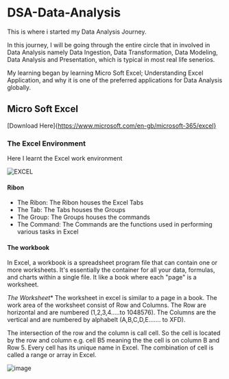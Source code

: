 # DSA-Data-Analysis
This is where i started my Data Analysis Journey.

In this journey, I will be going through the entire circle that in involved in Data Analysis namely Data Ingestion, Data Transformation, Data Modeling, Data Analysis and Presentation, which is typical in most real life senerios.

My learning began by learning Micro Soft Excel; Understanding Excel Application, and why it is one of the preferred applications for Data Analysis globally.  

## Micro Soft Excel
[Download Here]{https://www.microsoft.com/en-gb/microsoft-365/excel}

### The Excel Environment
Here I learnt the Excel work environment

![EXCEL](https://github.com/user-attachments/assets/9e449321-4cef-46fa-a54c-2bc971664d51)

#### Ribon
- The Ribon:  The Ribon houses the Excel Tabs
- The Tab: The Tabs houses the Groups
- The Group: The Groups houses the commands
- The Command: The Commands are the functions used in performing various tasks in Excel

 #### The workbook
 In Excel, a workbook is a spreadsheet program file that can contain one or more worksheets. It's essentially the container for all your data, formulas, and charts within a single file. It like a book where each "page" is a worksheet. 

 *The Worksheet**
The worksheet in excel is similar to a page in a book. The work area of the worksheet consist of Row and Columns. The Row are horizontal and are numbered (1,2,3,4.....to 1048576). The Columns are the vertical and are numbered by alphabelt (A,B,C,D,E....... to XFD).

The intersection of the row and the column is call cell. So the cell is located by the row and column e.g. cell B5 meaning the the cell is on column B and Row 5. Every cell has its unique name in Excel. The combination of cell is called a range or array in Excel.

![image](https://github.com/user-attachments/assets/ccae659d-c5fd-45b2-afde-6fef20b35075)


